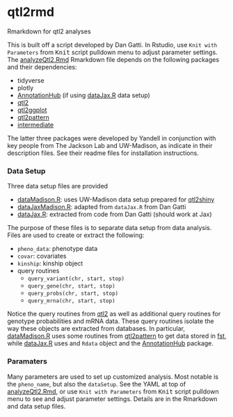 # qtl2rmd
Rmarkdown for qtl2 analyses

This is built off a script developed by Dan Gatti. In Rstudio, use `Knit with Parameters` from <kbd>Knit</kbd> script pulldown menu to adjust parameter settings. The [analyzeQtl2.Rmd](analyzeQtl2.Rmd) Rmarkdown file depends on the following packages and their dependencies:

- tidyverse
- plotly
- [AnnotationHub](https://bioconductor.org/packages/release/bioc/html/AnnotationHub.html) (if using [dataJax.R](dataJax.R) data setup)
- [qtl2](https://github.com/rqtl/qtl2)
- [qtl2ggplot](https://github.com/byandell/qtl2ggplot)
- [qtl2pattern](https://github.com/byandell/qtl2pattern)
- [intermediate](https://github.com/byandell/intermediate)

The latter three packages were developed by Yandell in conjunction with key people from The Jackson Lab and UW-Madison, as indicate in their description files. See their readme files for installation instructions.

### Data Setup

Three data setup files are provided

- [dataMadison.R](dataMadison.R): uses UW-Madison data setup prepared for [qtl2shiny](http://www.stat.wisc.edu/~yandell/software/qtl2shiny)
- [dataJaxMadison.R](dataJaxMadison.R): adapted from `dataJax.R` from Dan Gatti
- [dataJax.R](dataJax.R): extracted from code from Dan Gatti (should work at Jax)

The purpose of these files is to separate data setup from data analysis. Files are used to create or extract the following:

- `pheno_data`: phenotype data
- `covar`: covariates
- `kinship`: kinship object
- query routines
    + `query_variant(chr, start, stop)`
    + `query_gene(chr, start, stop)`
    + `query_probs(chr, start, stop)`
    + `query_mrna(chr, start, stop)`

Notice the query routines from [qtl2](https://github.com/rqtl/qtl2) as well as additional query routines for genotype probabilities and mRNA data. These query routines isolate the way these objects are extracted from databases. In particular, [dataMadison.R](dataMadison.R) uses some routines from [qtl2pattern](https://github.com/byandell/qtl2pattern) to get data stored in [fst](http://www.fstpackage.org/), while [dataJax.R](dataJax.R) uses and `Rdata` object and the [AnnotationHub](https://bioconductor.org/packages/release/bioc/html/AnnotationHub.html) package.

### Paramaters

Many parameters are used to set up customized analysis. Most notable is the `pheno_name`, but also the `dataSetup`. See the YAML at top of [analyzeQtl2.Rmd](analyzeQtl2.Rmd), or use `Knit with Parameters` from <kbd>Knit</kbd> script pulldown menu to see and adjust parameter settings. Details are in the Rmarkdown and data setup files. 

